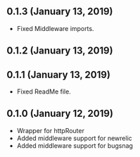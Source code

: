 ## 0.1.3 (January 13, 2019)
  - Fixed Middleware imports.

## 0.1.2 (January 13, 2019)


## 0.1.1 (January 13, 2019)
  - Fixed ReadMe file.

## 0.1.0 (January 12, 2019)
  - Wrapper for httpRouter
  - Added middleware support for newrelic
  - Added middleware support for bugsnag

